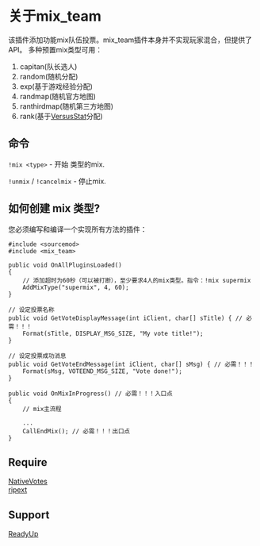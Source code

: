 # 关于mix_team

该插件添加功能mix队伍投票。mix_team插件本身并不实现玩家混合，但提供了API。
多种预置mix类型可用：

1. capitan(队长选人)
2. random(随机分配)
3. exp(基于游戏经验分配)
4. randmap(随机官方地图)
5. ranthirdmap(随机第三方地图)
6. rank(基于[VersusStat](https://github.com/TouchMe-Inc/l4d2_versus_stats)分配)

## 命令
`!mix <type>` - 开始 <type> 类型的mix.

`!unmix` / `!cancelmix` - 停止mix.

## 如何创建 mix 类型?
您必须编写和编译一个实现所有方法的插件：
```pawn
#include <sourcemod>
#include <mix_team>

public void OnAllPluginsLoaded()
{
	// 添加超时为60秒（可以被打断），至少要求4人的mix类型。指令：!mix supermix
	AddMixType("supermix", 4, 60);
}

// 设定投票名称
public void GetVoteDisplayMessage(int iClient, char[] sTitle) { // 必需！！！
	Format(sTitle, DISPLAY_MSG_SIZE, "My vote title!");
}

// 设定投票成功消息
public void GetVoteEndMessage(int iClient, char[] sMsg) { // 必需！！！
	Format(sMsg, VOTEEND_MSG_SIZE, "Vote done!");
}

public void OnMixInProgress() // 必需！！！入口点
{
	// mix主流程
	
	...
	CallEndMix(); // 必需！！！出口点
}
```

## Require
[NativeVotes](https://github.com/sapphonie/sourcemod-nativevotes-updated)    
[ripext](https://github.com/ErikMinekus/sm-ripext/releases/tag/1.3.1)

## Support
[ReadyUp](https://github.com/SirPlease/L4D2-Competitive-Rework/blob/master/addons/sourcemod/scripting/readyup.sp)
